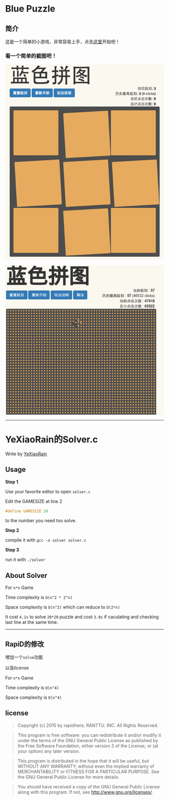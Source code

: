 # Blue Puzzle

## 简介
这是一个简单的小游戏，非常容易上手，点击[这里](http://yexiaorain.github.io/webhek_puzzle/)开始吧！

### 看一个简单的截图吧！

![image](raw/puzzle_preview.png)

![image](raw/lvl57.png)

----

# YeXiaoRain的Solver.c

Write by [YeXiaoRain](https://github.com/YeXiaoRain)

## Usage

**Step 1**

Use your favorite editor to open `solver.c`

Edit the GAMESIZE at line 2

```c
#define GAMESIZE 20
```

to the number you need too solve.

**Step 2**

compile it with `gcc -o solver solver.c`

**Step 3**

run it with `./solver`

## About Solver

For `n*n` Game

Time complexity is `O(n^2 * 2^n)`

Space complexity is `O(n^2)` which can reduce to `O(2*n)`

It cost `4.1s` to solve `20*20` puzzle and cost `3.9s` if caculating and checking last line at the same time.

---

## RapiD的修改

增加一个`solve`功能

以及license

For `n*n` Game

Time complexity is `O(n^4)`

Space complexity is `O(n^4)`

## license

>   Copyright (c) 2015 by rapidhere, RANTTU. INC. All Rights Reserved.

>   This program is free software: you can redistribute it and/or modify
it under the terms of the GNU General Public License as published by
the Free Software Foundation, either version 3 of the License, or
(at your option) any later version.

>   This program is distributed in the hope that it will be useful,
but WITHOUT ANY WARRANTY; without even the implied warranty of
MERCHANTABILITY or FITNESS FOR A PARTICULAR PURPOSE.  See the
GNU General Public License for more details.

>   You should have received a copy of the GNU General Public License
along with this program.  If not, see <http://www.gnu.org/licenses/>.
